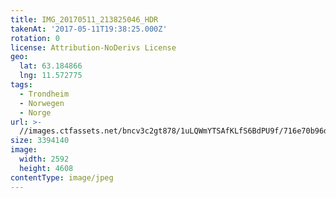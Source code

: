```yaml
---
title: IMG_20170511_213825046_HDR
takenAt: '2017-05-11T19:38:25.000Z'
rotation: 0
license: Attribution-NoDerivs License
geo:
  lat: 63.184866
  lng: 11.572775
tags:
  - Trondheim
  - Norwegen
  - Norge
url: >-
  //images.ctfassets.net/bncv3c2gt878/1uLQWmYTSAfKLfS6BdPU9f/716e70b96dd499a30dd668ce25af98d7/img_20170511_213825046_hdr_34519849641_o
size: 3394140
image:
  width: 2592
  height: 4608
contentType: image/jpeg
---
```


